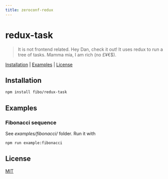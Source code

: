 ```yaml
---
title: zeroconf-redux
---
```

# redux-task

> It is not frontend related. Hey Dan, check it out! It uses redux to run a tree of tasks. Mamma mia, I am rich (no £¥€$).

[Installation](#installation) |
[Examples](#examples) |
[License](#license)

## Installation

```bash
npm install fibo/redux-task
```

## Examples

### Fibonacci sequence

See *examples/fibonacci/* folder. Run it with

```bash
npm run example:fibonacci
```

## License

[MIT](http://g14n.info/mit-license)

